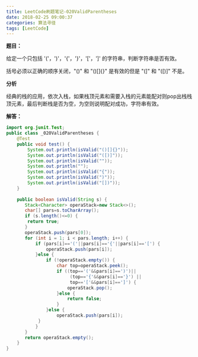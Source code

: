 ```yaml
---
title: LeetCode刷题笔记-020ValidParentheses
date: 2018-02-25 09:00:37
categories: 算法寻径
tags: [LeetCode]
---
```

**题目：**

给定一个只包括 '('，')'，'{'，'}'，'['，']' 的字符串，判断字符串是否有效。

括号必须以正确的顺序关闭，"()" 和 "()[]{}" 是有效的但是 "(]" 和 "([)]" 不是。

**分析**

经典的栈的应用，依次入栈，如果栈顶元素和需要入栈的元素能配对则pop出栈栈顶元素，最后判断栈是否为空，为空则说明配对成功，字符串有效。

**解答：**

````java
import org.junit.Test;
public class _020ValidParentheses {
	@Test
	public void test() {
		System.out.println(isValid("()[]{}"));
		System.out.println(isValid("([)]"));
		System.out.println(isValid(""));
		System.out.println("");
		System.out.println(isValid("{"));
		System.out.println(isValid(")"));
		System.out.println(isValid("[])"));
	}
	
	public boolean isValid(String s) {
	   Stack<Character> operaStack=new Stack<>();
	   char[] pars=s.toCharArray();
	   if (s.length()<=0) {
		return true;
	   }
	   operaStack.push(pars[0]);
	   for (int i = 1; i < pars.length; i++) {
		   if (pars[i]=='('||pars[i]=='{'||pars[i]=='[') {
			   operaStack.push(pars[i]);
		   }else {
			   if (!operaStack.empty()) {
				   char top=operaStack.peek();
				   if ((top=='('&&pars[i]==')')||
						(top=='{'&&pars[i]=='}') ||
						top=='['&&pars[i]==']') {
					   operaStack.pop();
				   }else {
					   return false;
				   }
			   }else {
				   operaStack.push(pars[i]);
			}
		   }
	   }
	   return operaStack.empty();
	}
}

````









